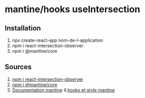 # mantine/hooks useIntersection

## Installation 
  1. npx create-react-app nom-de-l-application
  2. npm i react-intersection-observer
  3. npm i @mantine/core
  
## Sources
  1. [npm i react-intersection-observer](https://www.npmjs.com/package/react-intersection-observer)
  2. [npm i @mantine/core](https://www.npmjs.com/package/@mantine/core)
  3. [Documentation mantine](https://mantine.dev/)
  4.[hooks et style mantine](https://mantine.dev/hooks/use-intersection/)
  
